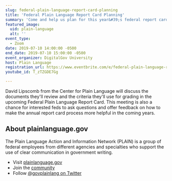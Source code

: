 ```yaml
---
slug: federal-plain-language-report-card-planning
title: 'Federal Plain Language Report Card Planning'
summary: 'Come and help us plan for this year&#39;s federal report card review&#46;'
featured_image: 
  uid: plain-language
  alt: ''
event_type: 
  - Zoom
date: 2019-07-10 14:00:00 -0500
end_date: 2019-07-10 15:00:00 -0500
event_organizer: DigitalGov University
host: Plain Language 
registration_url: https://www.eventbrite.com/e/federal-plain-language-report-card-planning-registration-63583460843
youtube_id: T_zTZGDE7Gg

---
```


David Lipscomb from the Center for Plain Language will discuss the documents they'll review and the criteria they'll use for grading in the upcoming Federal Plain Language Report Card. This meeting is also a chance for interested feds to ask questions and offer feedback on how to make the annual report card process more helpful in the coming years.

## About plainlanguage.gov

The Plain Language Action and Information Network (PLAIN) is a group of federal employees from different agencies and specialties who support the use of clear communication in government writing.

- Visit [plainlanguage.gov](https://www.plainlanguage.gov/)
- Join the [community](https://digital.gov/communities/plain-language/)
- Follow [@govplainlang on Twitter](https://twitter.com/govplainlang)
